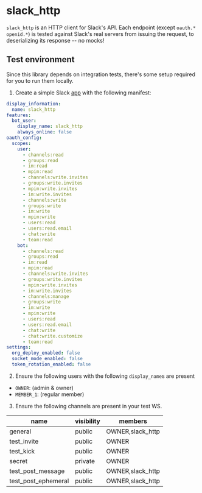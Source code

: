 # slack_http

`slack_http` is an HTTP client for Slack's API. Each endpoint (except `oauth.*`
`openid.*`) is tested against Slack's real servers from issuing the request, to
deserializing its response -- no mocks!

## Test environment

Since this library depends on integration tests, there's some setup required for
you to run them locally.

1. Create a simple Slack [app](https://api.slack.com/apps) with the following
manifest:

```yaml
display_information:
  name: slack_http
features:
  bot_user:
    display_name: slack_http
    always_online: false
oauth_config:
  scopes:
    user:
      - channels:read
      - groups:read
      - im:read
      - mpim:read
      - channels:write.invites
      - groups:write.invites
      - mpim:write.invites
      - im:write.invites
      - channels:write
      - groups:write
      - im:write
      - mpim:write
      - users:read
      - users:read.email
      - chat:write
      - team:read
    bot:
      - channels:read
      - groups:read
      - im:read
      - mpim:read
      - channels:write.invites
      - groups:write.invites
      - mpim:write.invites
      - im:write.invites
      - channels:manage
      - groups:write
      - im:write
      - mpim:write
      - users:read
      - users:read.email
      - chat:write
      - chat:write.customize
      - team:read
settings:
  org_deploy_enabled: false
  socket_mode_enabled: false
  token_rotation_enabled: false
```

2. Ensure the following users with the following `display_name`s are present

  - `OWNER`: (admin & owner)
  - `MEMBER_1`: (regular member)

3. Ensure the following channels are present in your test WS.

| name                | visibility | members          |
|---------------------|------------|------------------|
| general             | public     | OWNER,slack_http |
| test_invite         | public     | OWNER            |
| test_kick           | public     | OWNER            |
| secret              | private    | OWNER            |
| test_post_message   | public     | OWNER,slack_http |
| test_post_ephemeral | public     | OWNER,slack_http |
